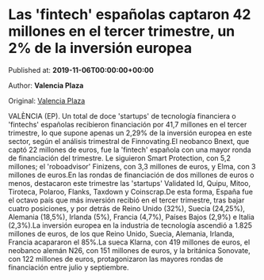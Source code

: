 
# Las 'fintech' españolas captaron 42 millones en el tercer trimestre, un 2% de la inversión europea

Published at: **2019-11-06T00:00:00+00:00**

Author: **Valencia Plaza**

Original: [Valencia Plaza](https://valenciaplaza.com/las-fintech-espanolas-captaron-42-millones-en-el-tercer-trimestre-un-2-de-la-inversion-europea)

VALÈNCIA (EP). Un total de doce 'startups' de tecnología financiera o 'fintechs' españolas recibieron financiación por 41,7 millones en el tercer trimestre, lo que supone apenas un 2,29% de la inversión europea en este sector, según el análisis trimestral de Finnovating.El neobanco Bnext, que captó 22 millones de euros, fue la 'fintech' española con una mayor ronda de financiación del trimestre. Le siguieron Smart Protection, con 5,2 millones; el 'roboadvisor' Finizens, con 3,3 millones de euros, y Elma, con 3 millones de euros.En las rondas de financiación de dos millones de euros o menos, destacaron este trimestre las 'startups' Validated Id, Quipu, Mitoo, Tiroteca, Polaroo, Flanks, Taxdown y Coinscrap.De esta forma, España fue el octavo país que más inversión recibió en el tercer trimestre, tras bajar cuatro posiciones, y por detrás de Reino Unido (32%), Suecia (24,25%), Alemania (18,5%), Irlanda (5%), Francia (4,7%), Países Bajos (2,9%) e Italia (2,3%).La inversión europea en la industria de tecnología ascendió a 1.825 millones de euros, de los que Reino Unido, Suecia, Alemania, Irlanda, Francia acapararon el 85%.La sueca Klarna, con 419 millones de euros, el neobanco alemán N26, con 151 millones de euros, y la británica Sonovate, con 122 millones de euros, protagonizaron las mayores rondas de financiación entre julio y septiembre.
